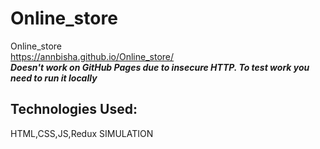 # Online_store   
Online_store  
https://annbisha.github.io/Online_store/    
***Doesn't work on GitHub Pages due to insecure HTTP. To test work you need to run it locally***
## Technologies Used:
HTML,CSS,JS,Redux SIMULATION
